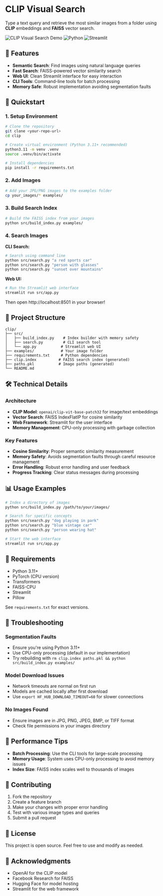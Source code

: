 # CLIP Visual Search

Type a text query and retrieve the most similar images from a folder using **CLIP** embeddings and **FAISS** vector search.

![CLIP Visual Search Demo](https://img.shields.io/badge/AI-CLIP--powered-blue) ![Python](https://img.shields.io/badge/python-3.11+-green) ![Streamlit](https://img.shields.io/badge/streamlit-webapp-red)

## 🌟 Features

- **Semantic Search**: Find images using natural language queries
- **Fast Search**: FAISS-powered vector similarity search
- **Web UI**: Clean Streamlit interface for easy interaction
- **CLI Tools**: Command-line tools for batch processing
- **Memory Safe**: Robust implementation avoiding segmentation faults

## 🚀 Quickstart

### 1. Setup Environment

```bash
# Clone the repository
git clone <your-repo-url>
cd clip

# Create virtual environment (Python 3.11+ recommended)
python3.11 -m venv .venv
source .venv/bin/activate

# Install dependencies
pip install -r requirements.txt
```

### 2. Add Images

```bash
# Add your JPG/PNG images to the examples folder
cp your_images/* examples/
```

### 3. Build Search Index

```bash
# Build the FAISS index from your images
python src/build_index.py examples/
```

### 4. Search Images

**CLI Search:**
```bash
# Search using command line
python src/search.py "a red sports car"
python src/search.py "person with glasses"
python src/search.py "sunset over mountains"
```

**Web UI:**
```bash
# Run the Streamlit web interface
streamlit run src/app.py
```

Then open http://localhost:8501 in your browser!

## 📁 Project Structure

```
clip/
├── src/
│   ├── build_index.py    # Index builder with memory safety
│   ├── search.py         # CLI search tool
│   └── app.py           # Streamlit web UI
├── examples/            # Your image folder
├── requirements.txt     # Python dependencies
├── clip.index          # FAISS search index (generated)
├── paths.pkl           # Image paths (generated)
└── README.md
```

## 🛠️ Technical Details

### Architecture
- **CLIP Model**: `openai/clip-vit-base-patch32` for image/text embeddings
- **Vector Search**: FAISS IndexFlatIP for cosine similarity
- **Web Framework**: Streamlit for the user interface
- **Memory Management**: CPU-only processing with garbage collection

### Key Features
- **Cosine Similarity**: Proper semantic similarity measurement
- **Memory Safety**: Avoids segmentation faults through careful resource management
- **Error Handling**: Robust error handling and user feedback
- **Progress Tracking**: Clear status messages during processing

## 📊 Usage Examples

```bash
# Index a directory of images
python src/build_index.py /path/to/your/images/

# Search for specific concepts
python src/search.py "dog playing in park"
python src/search.py "blue vintage car"
python src/search.py "person wearing hat"

# Start the web interface
streamlit run src/app.py
```

## 🔧 Requirements

- Python 3.11+
- PyTorch (CPU version)
- Transformers
- FAISS-CPU
- Streamlit
- Pillow

See `requirements.txt` for exact versions.

## 🐛 Troubleshooting

### Segmentation Faults
- Ensure you're using Python 3.11+
- Use CPU-only processing (default in our implementation)
- Try rebuilding with `rm clip.index paths.pkl && python src/build_index.py examples/`

### Model Download Issues  
- Network timeouts are normal on first run
- Models are cached locally after first download
- Use `export HF_HUB_DOWNLOAD_TIMEOUT=60` for slower connections

### No Images Found
- Ensure images are in JPG, PNG, JPEG, BMP, or TIFF format
- Check file permissions in your images directory

## 🚀 Performance Tips

- **Batch Processing**: Use the CLI tools for large-scale processing
- **Memory Usage**: System uses CPU-only processing to avoid memory issues
- **Index Size**: FAISS index scales well to thousands of images

## 🤝 Contributing

1. Fork the repository
2. Create a feature branch
3. Make your changes with proper error handling
4. Test with various image types and queries
5. Submit a pull request

## 📝 License

This project is open source. Feel free to use and modify as needed.

## 🙏 Acknowledgments

- OpenAI for the CLIP model
- Facebook Research for FAISS
- Hugging Face for model hosting
- Streamlit for the web framework